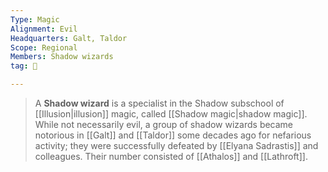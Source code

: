 ```yaml
---
Type: Magic
Alignment: Evil
Headquarters: Galt, Taldor
Scope: Regional
Members: Shadow wizards
tag: 👥

---
```


> A **Shadow wizard** is a specialist in the Shadow subschool of [[Illusion|illusion]] magic, called [[Shadow magic|shadow magic]].
> While not necessarily evil, a group of shadow wizards became notorious in [[Galt]] and [[Taldor]] some decades ago for nefarious activity; they were successfully defeated by [[Elyana Sadrastis]] and colleagues. Their number consisted of [[Athalos]] and [[Lathroft]].








